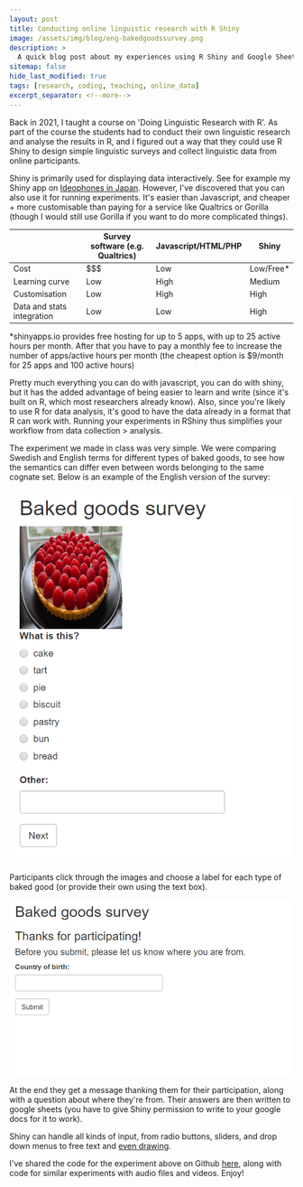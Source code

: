 ```yaml
---
layout: post  
title: Conducting online linguistic research with R Shiny  
image: /assets/img/blog/eng-bakedgoodssurvey.png
description: >  
  A quick blog post about my experiences using R Shiny and Google Sheets (free) to conduct online linguistic research. 
sitemap: false  
hide_last_modified: true  
tags: [research, coding, teaching, online_data]  
excerpt_separator: <!--more-->  
---
```

Back in 2021, I taught a course on 'Doing Linguistic Research with R'. As part of the course the students had to conduct their own linguistic research and analyse the results in R, and I figured out a way that they could use R Shiny to design simple linguistic surveys and collect linguistic data from online participants. 

Shiny is primarily used for displaying data interactively. See for example my Shiny app on [Ideophones in Japan](https://bonnie-mclean.shinyapps.io/ideophonesacrossjapan-eng/). However, I've discovered that you can also use it for running experiments. It's easier than Javascript, and cheaper + more customisable than paying for a service like Qualtrics or Gorilla (though I would still use Gorilla if you want to do more complicated things). 

|                           |Survey software (e.g. Qualtrics)|Javascript/HTML/PHP|Shiny     |
|---------------------------|--------------------------------|-------------------|----------|
|Cost                       |$\$\$                           |Low                |Low/Free* |
|Learning curve             |Low                             |High               |Medium    |
|Customisation              |Low                             |High               |High      |
|Data and stats integration |Low                             |Low                |High      |

*shinyapps.io provides free hosting for up to 5 apps, with up to 25 active hours per month. After that you have to pay a monthly fee to increase the number of apps/active hours per month (the cheapest option is $9/month for 25 apps and 100 active hours)

Pretty much everything you can do with javascript, you can do with shiny, but it has the added advantage of being easier to learn and write (since it's built on R, which most researchers already know). Also, since you're likely to use R for data analysis, it's good to have the data already in a format that R can work with. Running your experiments in RShiny thus simplifies your workflow from data collection > analysis.

The experiment we made in class was very simple. We were comparing Swedish and English terms for different types of baked goods, to see how the semantics can differ even between words belonging to the same cognate set. Below is an example of the English version of the survey:

![](/assets/img/blog/eng-bakedgoodssurvey.png)

Participants click through the images and choose a label for each type of baked good (or provide their own using the text box). 

![](/assets/img/blog/eng-bakedgoods-exitques.png)

At the end they get a message thanking them for their participation, along with a question about where they're from. Their answers are then written to google sheets (you have to give Shiny permission to write to your google docs for it to work).

Shiny can handle all kinds of input, from radio buttons, sliders, and drop down menus to free text and [even drawing](https://stackoverflow.com/questions/41701807/way-to-free-hand-draw-shapes-in-shiny). 

I've shared the code for the experiment above on Github [here](https://github.com/BonnieMcLean/ShinySurvey), along with code for similar experiments with audio files and videos. Enjoy!



